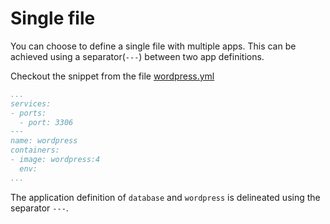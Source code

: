 # Single file

You can choose to define a single file with multiple apps. This can be achieved
using a separator(`---`) between two app definitions.

Checkout the snippet from the file [wordpress.yml](wordpress.yml)

```yaml
...
services:
- ports:
  - port: 3306
---
name: wordpress
containers:
- image: wordpress:4
  env:
...
```

The application definition of `database` and `wordpress` is delineated using the
separator `---`.

